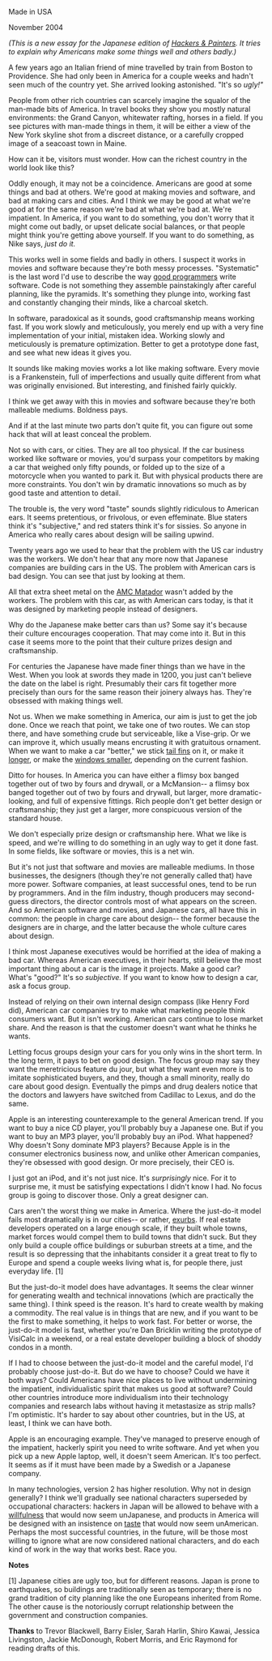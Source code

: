 Made in USA

November 2004  
  
*(This is a new essay for the Japanese edition of 
[Hackers 
& Painters](http://www.amazon.com/exec/obidos/tg/detail/-/0596006624).
It tries to explain why Americans make some things well 
and others badly.)*  
  
A few years ago an Italian friend of mine travelled by train from
Boston to Providence. She had only been in America for a
couple weeks and hadn't seen much of the country yet. She arrived
looking astonished. "It's so *ugly!"*  
  
People from other rich countries can scarcely imagine
the squalor of the man-made bits of America. In travel books
they show you mostly natural environments: the Grand Canyon,
whitewater rafting, horses in a field. If you see
pictures with man-made things in them, it will be either a
view of the New York skyline shot from a discreet distance,
or a carefully cropped image of a seacoast town in Maine.  
  
How can it be, visitors must wonder. How can the richest country
in the world look like this?  
  
Oddly enough, it may not be a coincidence. Americans are good
at some things and bad at others. We're good at making
movies and software, and bad at making cars and cities.
And I think we may be good at what we're good at for the same
reason we're bad at what we're bad at. We're impatient.
In America, if you want to do something, you don't worry that
it might come out badly, or upset delicate social balances, or
that people might think you're getting above yourself. If you
want to do something, as Nike says, *just do it.*  
  
  
  
This works well in some fields and badly in others. I suspect
it works in movies and software because they're both messy 
processes. "Systematic"
is the last word I'd use to describe the way 
[good programmers](gh.html) write software.
Code is not something they assemble painstakingly after
careful planning, like the pyramids. It's something they
plunge into, working fast and constantly changing their minds,
like a charcoal sketch.  
  
In software, paradoxical
as it sounds, good craftsmanship means working fast.
If you work slowly and meticulously,
you merely end up with a very fine implementation of your initial,
mistaken idea.
Working slowly and meticulously is
premature optimization. Better to get a
prototype done fast, and see what new ideas
it gives you.  
  
It sounds like making movies works a lot like making software.
Every movie is a Frankenstein, full of imperfections
and usually quite different from what was originally envisioned. 
But interesting, and finished fairly quickly.   
  
I think we get away with this in movies and software
because they're both malleable mediums. Boldness pays.

And if at the last minute two parts don't quite 
fit, you can figure out some hack that will at least conceal
the problem.  
  
Not so with cars, or cities. They are all too physical.
If the car business worked like software or movies, you'd
surpass your competitors by making a car that weighed only
fifty pounds, or folded up to the size of a motorcycle when 
you wanted to park it. But with physical products there are
more constraints. You don't win by dramatic innovations
so much as by good taste and attention to detail.  
  
The trouble is, the very word "taste"
sounds slightly ridiculous to American ears.
It seems pretentious, or frivolous, or even effeminate.
Blue staters think it's "subjective," and red staters 
think it's for sissies. So anyone in America
who really cares about design will be sailing upwind.  
  
  
  
Twenty years ago we used to hear that the problem with
the US car industry was the workers.
We don't hear that any more now that Japanese companies
are building cars in the US. The problem with
American cars is bad design. You can see that just by
looking at them.  
  
All that extra sheet metal on the [AMC Matador](matador.html) wasn't
added by the workers. The problem
with this car, as with American cars today, is that it was
designed by marketing people instead of designers.  
  
Why do the Japanese make better cars than us? Some say it's
because their culture encourages cooperation. That may come
into it. But in this case it seems more to the point that
their culture prizes design and craftsmanship.  
  
For centuries the Japanese have made finer things than we
have in the West. When you look at swords they
made in 1200, you just can't believe the date on the label
is right.
Presumably their cars fit together more 
precisely than ours for the same reason their joinery always has.
They're obsessed with making things well.  
  
Not us.
When we make something in America, our aim is just to get the 
job done. Once we reach that point, we take one of two routes.
We can stop there, and have something crude but
serviceable, like a Vise-grip. Or we can improve it,
which usually means encrusting it with gratuitous ornament.
When we want to make a car "better,"
we stick [tail fins](59eldorado.html) on it, or make it 
[longer](75eldorado.html), or make the 
[windows smaller](04magnum.html), depending on the current fashion.  
  
Ditto for houses. In America you can have either a flimsy box banged
together out of two by fours and drywall, or a McMansion-- a
flimsy box banged together out of two by fours and drywall,
but larger, more dramatic-looking, and full of expensive fittings.
Rich people don't get better design or craftsmanship;
they just get a larger, more conspicuous version of the
standard house.  
  
We don't especially prize design or craftsmanship here. What
we like is speed, and we're willing to do something in an ugly
way to get it done fast. In some
fields, like software or movies, this is a net win. 
  
  
But it's not just that software and movies are malleable mediums.
In those businesses, the designers (though they're
not generally called that) have more power. 
Software companies, at least successful ones, tend to be run
by programmers. And in the film industry, though producers
may second-guess directors, the director controls most of
what appears on the screen.
And so American software and movies, and Japanese cars, all
have this in common: the people in charge care about
design-- the former because the designers are in charge, and the latter
because the whole culture cares about design.  
  
I think most Japanese executives would be horrified at
the idea of making a bad car. Whereas American executives,
in their hearts, still believe the most important thing about
a car is the image it projects.
Make a good car? What's "good?" It's so *subjective.*
If you want to know how to design a car, ask a focus group.  
  
Instead of relying on their own internal design compass
(like Henry Ford did),
American car companies try to make what marketing people
think consumers want. But it isn't working. American cars continue
to lose market share. And the reason is that the customer
doesn't want what he thinks he wants.  
  
Letting focus groups design your cars for you 
only wins in the short term. In the long term, it pays
to bet on good design. The focus group may say they want the
meretricious feature du jour, but what they want even more is
to imitate sophisticated buyers, and they, though a
small minority, really do care about good design.
Eventually the
pimps and drug dealers notice that the doctors and lawyers
have switched from Cadillac to Lexus, and do the same.  
  
Apple is an interesting counterexample to the general
American trend. If you want to buy a nice CD player, you'll
probably buy a Japanese one. But if you want to buy an
MP3 player, you'll probably buy an iPod. What happened?
Why doesn't Sony dominate MP3 players? Because Apple is
in the consumer electronics business now, and unlike
other American companies, they're obsessed with good design. 
Or more precisely, their CEO is.  
  
I just got an iPod, and it's not just nice. It's 
*surprisingly* nice. For it to surprise me, it must be
satisfying expectations I didn't know I had. No focus
group is going to discover those. Only a great 
designer can.  
  
  
  
Cars aren't the worst thing we make in America.
Where the just-do-it model fails most dramatically is in our cities-- or
rather, [exurbs](denver.html).
If real estate developers operated on a large enough scale, if
they built whole towns, market forces would compel
them to build towns that didn't suck. But they only build a
couple office buildings or suburban streets at a time, and the
result is so depressing that the inhabitants consider it a great
treat to fly to Europe and spend a couple weeks living what
is, for people there, just everyday life. [1]  
  
But the just-do-it model does have advantages. It seems the clear
winner for generating wealth and technical innovations
(which are practically the same thing). I think speed is the reason.
It's hard to create wealth by making a commodity. The
real value is in things that are new, and if you want to
be the first to make something, it helps to work fast.
For better or worse, the just-do-it model is fast,
whether you're Dan Bricklin writing the prototype of VisiCalc in
a weekend, or a real estate developer
building a block of shoddy condos in a month.  
  
If I had to choose between the just-do-it model and the
careful model, I'd probably choose just-do-it.
But do we have to choose? Could we have it both ways?
Could Americans have nice
places to live without undermining the impatient, individualistic spirit
that makes us good at software? Could other countries
introduce more individualism into their technology companies
and research labs without having it metastasize as strip malls?
I'm optimistic. It's harder to
say about other countries, but in the US, at least, I think 
we can have both.  
  
Apple is an encouraging example. They've managed to preserve
enough of the impatient, hackerly spirit you need to write
software. And yet when
you pick up a new Apple laptop, well, it doesn't
seem American. It's too perfect. It seems as if it
must have been made by a Swedish or a Japanese company.  
  
In many technologies, version 2 has higher resolution. Why
not in design generally? I think we'll gradually see
national characters superseded
by occupational characters: hackers in Japan will be allowed
to behave with a [willfulness](gba.html) 
that would now seem unJapanese,
and products in America will be designed with an
insistence on [taste](taste.html) that would now seem unAmerican.
Perhaps the most successful countries, in the future, will be
those most willing to ignore what are now considered
national characters, and do each kind of work in the way
that works best. Race you.  
  
  
  
**Notes**  
  
[1] Japanese cities are ugly too, but for different reasons.
Japan is prone to earthquakes, so buildings are traditionally
seen as temporary; there is no grand tradition of city planning
like the one Europeans inherited from Rome. The other cause is
the notoriously corrupt relationship between the government
and construction companies.  
  
**Thanks** to Trevor Blackwell, Barry Eisler, Sarah Harlin,
Shiro Kawai, Jessica Livingston, Jackie McDonough, Robert Morris, 
and Eric Raymond
for reading drafts of this.  
  
  

